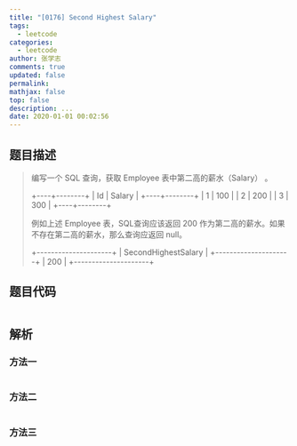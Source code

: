```yaml
---
title: "[0176] Second Highest Salary"
tags:
  - leetcode
categories:
  - leetcode
author: 张学志
comments: true
updated: false
permalink:
mathjax: false
top: false
description: ...
date: 2020-01-01 00:02:56
---
```


## 题目描述

> 编写一个 SQL 查询，获取 Employee 表中第二高的薪水（Salary） 。 
> 
> +----+--------+
> | Id | Salary |
> +----+--------+
> | 1  | 100    |
> | 2  | 200    |
> | 3  | 300    |
> +----+--------+
> 
> 
> 例如上述 Employee 表，SQL查询应该返回 200 作为第二高的薪水。如果不存在第二高的薪水，那么查询应返回 null。 
> 
> +---------------------+
> | SecondHighestSalary |
> +---------------------+
> | 200                 |
> +---------------------+
> 
> 

## 题目代码

```cpp

```

## 解析

### 方法一

```cpp

```

### 方法二

```cpp

```

### 方法三

```cpp

```

